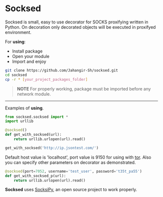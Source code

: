 Socksed
=========

Socksed is small, easy to use decorator for SOCKS proxifying written in Python. On decoration only decorated objects will be executed in proxifyed environment.


For **using**:

  - Install package
  - Open your module
  - Import and enjoy

```sh
git clone https://github.com/Jahangir-Sh/socksed.git
cd socksed
cp -r * [your_project_packages_folder]
```

> **NOTE** For properly working, package must be imported before any network module.

----
Examples of **using**.

```py
from socksed.socksed import *
import urllib

@socksed()
def get_with_socksed(url):
    return urllib.urlopen(url).read()

get_with_socksed('http://ip.jsontest.com/')
```


Default host value is 'localhost', port value is 9150 for using with [tor][1].
Also you can specify other parameters on decorator as demonstrated.
```py
@socksed(port=7052, username='test_user', password='t35t_pa55')
def get_with_socksed_p(url):
    return urllib.urlopen(url).read()
```




**Socksed** uses [SocksiPy][2], an open source project to work properly.



[1]: https://www.torproject.org/ "Tor Project"
[2]: http://socksipy.sourceforge.net/ "SocksiPy"